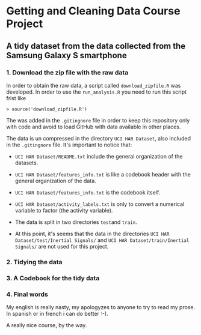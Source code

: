 # Getting and Cleaning Data Course Project

## A tidy dataset from the data collected from the Samsung Galaxy S smartphone

### 1. Download the zip file with the raw data

In order to obtain the raw data, a script called `download_zipfile.R` was developed. 
In order to use the `run_analysis.R` you need to run this script frist like

```
> source('download_zipfile.R')
```

The was added in the `.gitingnore` file in order to keep this repository only with code
and avoid to load GitHub with data available in other places.

The data is un compressed in the directory `UCI HAR Dataset`, also
included in the `.gitingnore` file. It's important to notice that:

- `UCI HAR Dataset/README.txt` include the general organization of the
datasets.

- `UCI HAR Dataset/features_info.txt` is like a codebook header with
the general organization of the data.

- `UCI HAR Dataset/features_info.txt` is the codebook itself.

- `UCI HAR Dataset/activity_labels.txt` is only to convert a numerical
variable to factor (the activity variable).

- The data is split in two directories `test`and `train`.

- At this point, it's seems that the data in the directories `UCI HAR Dataset/test/Inertial
  Signals/` and `UCI HAR Dataset/train/Inertial Signals/` are not used
  for this project.


### 2. Tidying the data


### 3. A Codebook for the tidy data


### 4. Final words

My english is really nasty, my apologyzes to anyone to try to read my prose. In spanish or in
french i can do better :-).

A really nice course, by the way.

